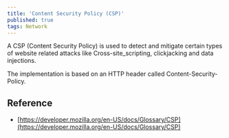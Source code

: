 ```yaml
---
title: 'Content Security Policy (CSP)'
published: true
tags: Network
---
```


A CSP (Content Security Policy) is used to detect and mitigate certain types
of website related attacks like Cross-site_scripting, clickjacking and data
injections.

The implementation is based on an HTTP header called Content-Security-Policy.

## Reference

- [https://developer.mozilla.org/en-US/docs/Glossary/CSP](https://developer.mozilla.org/en-US/docs/Glossary/CSP)
